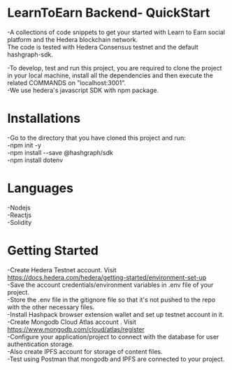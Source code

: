 # LearnToEarn Backend- QuickStart<br>

-A collections of code snippets to get your started with Learn to Earn social platform and the Hedera blockchain network.<br>The code is tested with Hedera Consensus testnet and  the default hashgraph-sdk.
<p>
-To develop, test and run this project, you are required to clone the project in your local machine, install all the dependencies and then execute the related COMMANDS on "localhost:3001". <br> -We use hedera's javascript SDK with npm package.
</p>

# Installations<br>
-Go to the directory that you have cloned this project and run:<br>
-npm init -y<br>
-npm install --save @hashgraph/sdk<br>
-npm install dotenv<p>

# Languages <br>
-Nodejs <br>
-Reactjs <br>
-Solidity <p>

# Getting Started <br>
-Create Hedera Testnet account. Visit  https://docs.hedera.com/hedera/getting-started/environment-set-up<br>
-Save the account credentials/environment variables in .env file of your project.<br>
-Store the .env file in the gitignore file so that it's not pushed to the repo with the other necessary files.<br>
-Install Hashpack browser extension wallet and set up testnet account in it.<br>
-Create Mongodb Cloud Atlas account . Visit https://www.mongodb.com/cloud/atlas/register <br>
-Configure your application/project to connect with the database for user authentication storage.<br>
-Also create IPFS account for storage of content files. <br>
-Test using Postman that mongodb and IPFS are connected to your project.<br>


